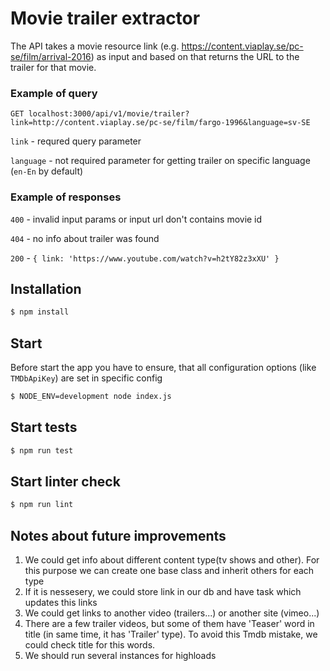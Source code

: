 # Movie trailer extractor
The API takes a movie resource link (e.g. https://content.viaplay.se/pc-se/film/arrival-2016) as input and based on that returns the URL to the trailer for that movie.

### Example of query
`GET localhost:3000/api/v1/movie/trailer?link=http://content.viaplay.se/pc-se/film/fargo-1996&language=sv-SE`


`link` - requred query parameter

`language` - not required parameter for getting trailer on specific language (`en-En` by default)

### Example of responses
`400` - invalid input params or input url don't contains movie id

`404` - no info about trailer was found

`200` - `{ link: 'https://www.youtube.com/watch?v=h2tY82z3xXU' }`

## Installation

```bash
$ npm install
```

## Start
Before start the app you have to ensure, that all configuration options (like `TMDbApiKey`) are set in specific config

```bash
$ NODE_ENV=development node index.js
```

## Start tests
```bash
$ npm run test
```

## Start linter check
```bash
$ npm run lint
```

## Notes about future improvements
1. We could get info about different content type(tv shows and other). For this purpose we can create one base class and inherit others for each type
2. If it is nessesery, we could store link in our db and have task which updates this links 
3. We could get links to another video (trailers...) or another site (vimeo...)
4. There are a few trailer videos, but some of them have 'Teaser' word in title (in same time, it has 'Trailer' type). To avoid this Tmdb mistake, we could check title for this words.
5. We should run several instances for highloads